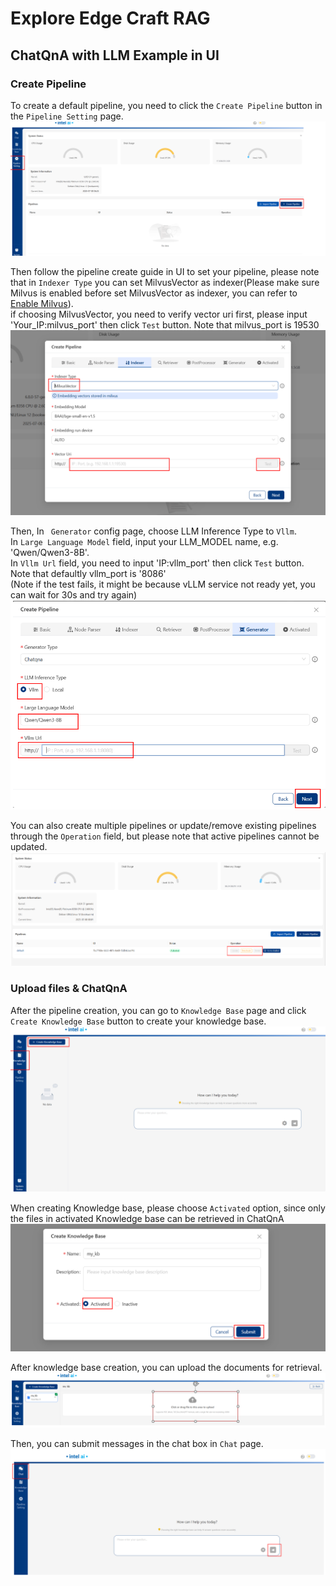 # Explore Edge Craft RAG

## ChatQnA with LLM Example in UI

### Create Pipeline

To create a default pipeline, you need to click the `Create Pipeline` button in the `Pipeline Setting` page.
![create_pipeline](../assets/img/create_pipeline.png)

Then follow the pipeline create guide in UI to set your pipeline, please note that in `Indexer Type` you can set MilvusVector as indexer(Please make sure Milvus is enabled before set MilvusVector as indexer, you can refer to [Enable Milvus](../README.md#4-start-edge-craft-rag-services-with-docker-compose)).  
if choosing MilvusVector, you need to verify vector uri first, please input 'Your_IP:milvus_port' then click `Test` button. Note that milvus_port is 19530
![milvus](../assets/img/milvus.png)

Then, In ` Generator` config page, choose LLM Inference Type to `Vllm`.  
In `Large Language Model` field, input your LLM_MODEL name, e.g. 'Qwen/Qwen3-8B'.  
In `Vllm Url` field, you need to input 'IP:vllm_port' then click `Test` button. Note that defaultly vllm_port is '8086'  
(Note if the test fails, it might be because vLLM service not ready yet, you can wait for 30s and try again)
![generator](../assets/img/generator.png)

You can also create multiple pipelines or update/remove existing pipelines through the `Operation` field, but please note that active pipelines cannot be updated.
![pipeline_operation](../assets/img/pipeline_operation.png)

### Upload files & ChatQnA

After the pipeline creation, you can go to `Knowledge Base` page and click `Create Knowledge Base` button to create your knowledge base.
![upload_data](../assets/img/kb_create.png)

When creating Knowledge base, please choose `Activated` option, since only the files in activated Knowledge base can be retrieved in ChatQnA
![upload_data](../assets/img/kb.png)

After knowledge base creation, you can upload the documents for retrieval.
![upload_data](../assets/img/upload_file.png)

Then, you can submit messages in the chat box in `Chat` page.
![chat_with_rag](../assets/img/chatqna.png)
